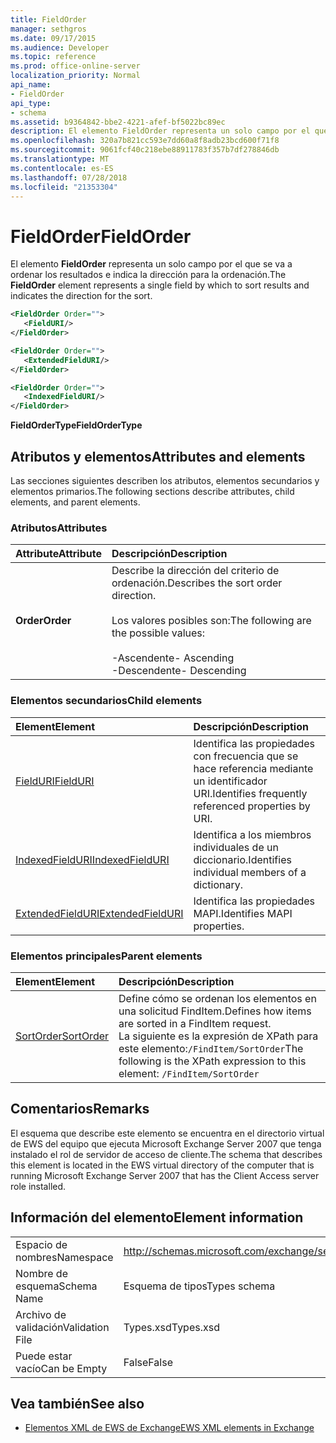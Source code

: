 ```yaml
---
title: FieldOrder
manager: sethgros
ms.date: 09/17/2015
ms.audience: Developer
ms.topic: reference
ms.prod: office-online-server
localization_priority: Normal
api_name:
- FieldOrder
api_type:
- schema
ms.assetid: b9364842-bbe2-4221-afef-bf5022bc89ec
description: El elemento FieldOrder representa un solo campo por el que se va a ordenar los resultados e indica la dirección para la ordenación.
ms.openlocfilehash: 320a7b821cc593e7dd60a8f8adb23bcd600f71f8
ms.sourcegitcommit: 9061fcf40c218ebe88911783f357b7df278846db
ms.translationtype: MT
ms.contentlocale: es-ES
ms.lasthandoff: 07/28/2018
ms.locfileid: "21353304"
---
```

# <a name="fieldorder"></a><span data-ttu-id="b777a-103">FieldOrder</span><span class="sxs-lookup"><span data-stu-id="b777a-103">FieldOrder</span></span>

<span data-ttu-id="b777a-104">El elemento **FieldOrder** representa un solo campo por el que se va a ordenar los resultados e indica la dirección para la ordenación.</span><span class="sxs-lookup"><span data-stu-id="b777a-104">The **FieldOrder** element represents a single field by which to sort results and indicates the direction for the sort.</span></span> 
  
```xml
<FieldOrder Order="">
   <FieldURI/>
</FieldOrder>
```

```xml
<FieldOrder Order="">
   <ExtendedFieldURI/> 
</FieldOrder>
```

```xml
<FieldOrder Order="">
   <IndexedFieldURI/>
</FieldOrder>
```

<span data-ttu-id="b777a-105">**FieldOrderType**</span><span class="sxs-lookup"><span data-stu-id="b777a-105">**FieldOrderType**</span></span>

## <a name="attributes-and-elements"></a><span data-ttu-id="b777a-106">Atributos y elementos</span><span class="sxs-lookup"><span data-stu-id="b777a-106">Attributes and elements</span></span>

<span data-ttu-id="b777a-107">Las secciones siguientes describen los atributos, elementos secundarios y elementos primarios.</span><span class="sxs-lookup"><span data-stu-id="b777a-107">The following sections describe attributes, child elements, and parent elements.</span></span>
  
### <a name="attributes"></a><span data-ttu-id="b777a-108">Atributos</span><span class="sxs-lookup"><span data-stu-id="b777a-108">Attributes</span></span>

|<span data-ttu-id="b777a-109">**Attribute**</span><span class="sxs-lookup"><span data-stu-id="b777a-109">**Attribute**</span></span>|<span data-ttu-id="b777a-110">**Descripción**</span><span class="sxs-lookup"><span data-stu-id="b777a-110">**Description**</span></span>|
|:-----|:-----|
|<span data-ttu-id="b777a-111">**Order**</span><span class="sxs-lookup"><span data-stu-id="b777a-111">**Order**</span></span> <br/> | <span data-ttu-id="b777a-112">Describe la dirección del criterio de ordenación.</span><span class="sxs-lookup"><span data-stu-id="b777a-112">Describes the sort order direction.</span></span><br/><br/> <span data-ttu-id="b777a-113">Los valores posibles son:</span><span class="sxs-lookup"><span data-stu-id="b777a-113">The following are the possible values:</span></span> <br/> <br/><span data-ttu-id="b777a-114">-Ascendente</span><span class="sxs-lookup"><span data-stu-id="b777a-114">-  Ascending</span></span>  <br/><span data-ttu-id="b777a-115">-Descendente</span><span class="sxs-lookup"><span data-stu-id="b777a-115">-  Descending</span></span>  <br/> |
   
### <a name="child-elements"></a><span data-ttu-id="b777a-116">Elementos secundarios</span><span class="sxs-lookup"><span data-stu-id="b777a-116">Child elements</span></span>

|<span data-ttu-id="b777a-117">**Element**</span><span class="sxs-lookup"><span data-stu-id="b777a-117">**Element**</span></span>|<span data-ttu-id="b777a-118">**Descripción**</span><span class="sxs-lookup"><span data-stu-id="b777a-118">**Description**</span></span>|
|:-----|:-----|
|[<span data-ttu-id="b777a-119">FieldURI</span><span class="sxs-lookup"><span data-stu-id="b777a-119">FieldURI</span></span>](fielduri.md) <br/> |<span data-ttu-id="b777a-120">Identifica las propiedades con frecuencia que se hace referencia mediante un identificador URI.</span><span class="sxs-lookup"><span data-stu-id="b777a-120">Identifies frequently referenced properties by URI.</span></span>  <br/> |
|[<span data-ttu-id="b777a-121">IndexedFieldURI</span><span class="sxs-lookup"><span data-stu-id="b777a-121">IndexedFieldURI</span></span>](indexedfielduri.md) <br/> |<span data-ttu-id="b777a-122">Identifica a los miembros individuales de un diccionario.</span><span class="sxs-lookup"><span data-stu-id="b777a-122">Identifies individual members of a dictionary.</span></span>  <br/> |
|[<span data-ttu-id="b777a-123">ExtendedFieldURI</span><span class="sxs-lookup"><span data-stu-id="b777a-123">ExtendedFieldURI</span></span>](extendedfielduri.md) <br/> |<span data-ttu-id="b777a-124">Identifica las propiedades MAPI.</span><span class="sxs-lookup"><span data-stu-id="b777a-124">Identifies MAPI properties.</span></span>  <br/> |
   
### <a name="parent-elements"></a><span data-ttu-id="b777a-125">Elementos principales</span><span class="sxs-lookup"><span data-stu-id="b777a-125">Parent elements</span></span>

|<span data-ttu-id="b777a-126">**Element**</span><span class="sxs-lookup"><span data-stu-id="b777a-126">**Element**</span></span>|<span data-ttu-id="b777a-127">**Descripción**</span><span class="sxs-lookup"><span data-stu-id="b777a-127">**Description**</span></span>|
|:-----|:-----|
|[<span data-ttu-id="b777a-128">SortOrder</span><span class="sxs-lookup"><span data-stu-id="b777a-128">SortOrder</span></span>](sortorder.md) <br/> |<span data-ttu-id="b777a-129">Define cómo se ordenan los elementos en una solicitud FindItem.</span><span class="sxs-lookup"><span data-stu-id="b777a-129">Defines how items are sorted in a FindItem request.</span></span>  <br/> <span data-ttu-id="b777a-130">La siguiente es la expresión de XPath para este elemento:`/FindItem/SortOrder`</span><span class="sxs-lookup"><span data-stu-id="b777a-130">The following is the XPath expression to this element:  `/FindItem/SortOrder`</span></span> <br/> |
   
## <a name="remarks"></a><span data-ttu-id="b777a-131">Comentarios</span><span class="sxs-lookup"><span data-stu-id="b777a-131">Remarks</span></span>

<span data-ttu-id="b777a-132">El esquema que describe este elemento se encuentra en el directorio virtual de EWS del equipo que ejecuta Microsoft Exchange Server 2007 que tenga instalado el rol de servidor de acceso de cliente.</span><span class="sxs-lookup"><span data-stu-id="b777a-132">The schema that describes this element is located in the EWS virtual directory of the computer that is running Microsoft Exchange Server 2007 that has the Client Access server role installed.</span></span>
  
## <a name="element-information"></a><span data-ttu-id="b777a-133">Información del elemento</span><span class="sxs-lookup"><span data-stu-id="b777a-133">Element information</span></span>

|||
|:-----|:-----|
|<span data-ttu-id="b777a-134">Espacio de nombres</span><span class="sxs-lookup"><span data-stu-id="b777a-134">Namespace</span></span>  <br/> |http://schemas.microsoft.com/exchange/services/2006/types  <br/> |
|<span data-ttu-id="b777a-135">Nombre de esquema</span><span class="sxs-lookup"><span data-stu-id="b777a-135">Schema Name</span></span>  <br/> |<span data-ttu-id="b777a-136">Esquema de tipos</span><span class="sxs-lookup"><span data-stu-id="b777a-136">Types schema</span></span>  <br/> |
|<span data-ttu-id="b777a-137">Archivo de validación</span><span class="sxs-lookup"><span data-stu-id="b777a-137">Validation File</span></span>  <br/> |<span data-ttu-id="b777a-138">Types.xsd</span><span class="sxs-lookup"><span data-stu-id="b777a-138">Types.xsd</span></span>  <br/> |
|<span data-ttu-id="b777a-139">Puede estar vacío</span><span class="sxs-lookup"><span data-stu-id="b777a-139">Can be Empty</span></span>  <br/> |<span data-ttu-id="b777a-140">False</span><span class="sxs-lookup"><span data-stu-id="b777a-140">False</span></span>  <br/> |
   
## <a name="see-also"></a><span data-ttu-id="b777a-141">Vea también</span><span class="sxs-lookup"><span data-stu-id="b777a-141">See also</span></span>

- [<span data-ttu-id="b777a-142">Elementos XML de EWS de Exchange</span><span class="sxs-lookup"><span data-stu-id="b777a-142">EWS XML elements in Exchange</span></span>](ews-xml-elements-in-exchange.md)

